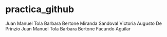 # practica_github
Juan Manuel Tola
Barbara Bertone
Miranda Sandoval
Victoria
Augusto De Prinzio
Juan Manuel Tola
Barbara Bertone
Facundo Aguilar